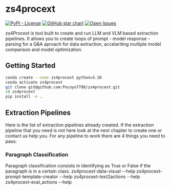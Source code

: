 # **zs4procext**
[![PyPI - License](https://img.shields.io/pypi/l/langchain-core?style=flat-square)](https://opensource.org/licenses/MIT)
[![GitHub star chart](https://img.shields.io/github/stars/Pocoyo7798/zs4procext?style=flat-square)](https://star-history.com/#Pocoyo7798/zs4procext)
[![Open Issues](https://img.shields.io/github/issues-raw/Pocoyo7798/zs4procext?style=flat-square)](https://github.com/Pocoyo7798/zs4procext/issues)

zs4Procext is tool built to create and run LLM and VLM based extraction pipelines. It allows you to create loops of prompt - model response - parsing for a Q&A aproach for data extraction, accelariting multiple model comparison and model optimization.
## Getting Started

```bash
conda create --name zs4procext python=3.10
conda activate zs4procext
git clone git@github.com:Pocoyo7798/zs4procext.git
cd zs4procext
pip install -e .
```
## Extraction Pipelines

Here is the list of extraction pipelines already created. If the extraction pipeline that you need is not here look at the next chapter to create one or contact us help you. For any pipeline to work there are 4 things you need to pass:

### Paragraph Classification
Paragraph classification consists in identifying as True or False if the paragraph is in a certain class. 
zs4procext-data-visual --help
zs4procext-prompt-template-creator --help
zs4procext-text2actions --help
zs4procext-eval_actions --help
